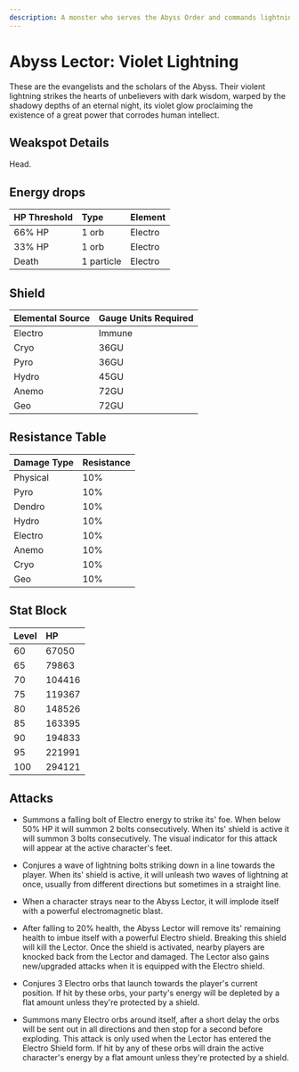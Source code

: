 ```yaml
---
description: A monster who serves the Abyss Order and commands lightning while singing the praises of the darkness.
---
```


# Abyss Lector: Violet Lightning

These are the evangelists and the scholars of the Abyss. Their violent lightning strikes the hearts of unbelievers with dark wisdom, warped by the shadowy depths of an eternal night, its violet glow proclaiming the existence of a great power that corrodes human intellect.

## Weakspot Details

Head. 

## Energy drops

| HP Threshold | Type | Element |
| :--- | :--- | :--- |
| 66% HP | 1 orb | Electro |  
| 33% HP | 1 orb | Electro |
| Death | 1 particle | Electro |  

## Shield

| Elemental Source | Gauge Units Required |
| :--- | :--- |
| Electro | Immune |
| Cryo | 36GU |
| Pyro | 36GU |
| Hydro | 45GU |
| Anemo | 72GU |
| Geo | 72GU |

## Resistance Table

| Damage Type | Resistance |
| :--- | :--- |
| Physical | 10% |
| Pyro | 10% |
| Dendro | 10% |
| Hydro | 10% |
| Electro | 10% |
| Anemo | 10% |
| Cryo | 10% |
| Geo | 10% |

## Stat Block

| Level | HP |
| :--- | :--- |
| 60 | 67050 |
| 65 | 79863 |
| 70 | 104416 |
| 75 | 119367 |
| 80 | 148526 |
| 85 | 163395 |
| 90 | 194833 |
| 95 | 221991 |
| 100 | 294121 |

## Attacks  
* Summons a falling bolt of Electro energy to strike its' foe. When below 50% HP it will summon 2 bolts consecutively. When its' shield is active it will summon 3 bolts consecutively. The visual indicator for this attack will appear at the active character's feet.

* Conjures a wave of lightning bolts striking down in a line towards the player. When its' shield is active, it will unleash two waves of lightning at once, usually from different directions but sometimes in a straight line.

* When a character strays near to the Abyss Lector, it will implode itself with a powerful electromagnetic blast.

* After falling to 20% health, the Abyss Lector will remove its' remaining health to imbue itself with a powerful Electro shield. Breaking this shield will kill the Lector. Once the shield is activated, nearby players are knocked back from the Lector and damaged. The Lector also gains new/upgraded attacks when it is equipped with the Electro shield.

* Conjures 3 Electro orbs that launch towards the player's current position. If hit by these orbs, your party's energy will be depleted by a flat amount unless they're protected by a shield.

* Summons many Electro orbs around itself, after a short delay the orbs will be sent out in all directions and then stop for a second before exploding. This attack is only used when the Lector has entered the Electro Shield form. If hit by any of these orbs will drain the active character's energy by a flat amount unless they're protected by a shield.
